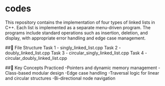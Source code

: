 # codes
This repository contains the implementation of four types of linked lists in C++. Each list is implemented as a separate
menu-driven program. The programs include standard operations such as insertion, deletion, and display, with appropriate error handling and edge case management.

##📂 File Structure
Task 1 - singly_linked_list.cpp
Task 2 - doubly_linked_list.cpp
Task 3 - circular_singly_linked_list.cpp
Task 4 - circular_doubly_linked_list.cpp

##🧠 Key Concepts Practiced
-Pointers and dynamic memory management
-Class-based modular design
-Edge case handling
-Traversal logic for linear and circular structures
-Bi-directional node navigation

